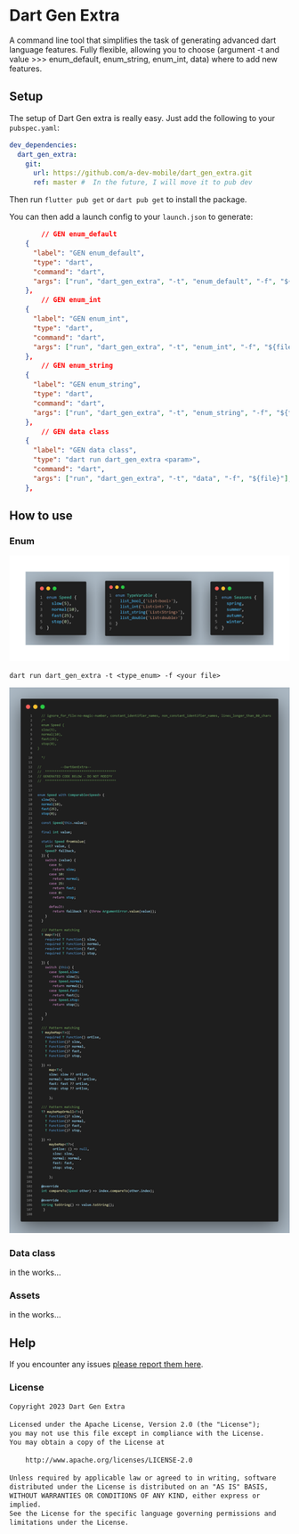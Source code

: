 # Dart Gen Extra

A command line tool that simplifies the task of generating advanced dart language features. Fully flexible, allowing you to choose (argument -t and value >>> enum_default, enum_string, enum_int, data) where to add new features.

## Setup

The setup of Dart Gen extra is really easy. Just add the following to your `pubspec.yaml`:

```yaml
dev_dependencies:
  dart_gen_extra:
    git:
      url: https://github.com/a-dev-mobile/dart_gen_extra.git
      ref: master #  In the future, I will move it to pub dev
```

Then run `flutter pub get` or `dart pub get` to install the package.

You can then add a launch config to your `launch.json` to generate:

```json
        // GEN enum_default
    {
      "label": "GEN enum_default",
      "type": "dart",
      "command": "dart",
      "args": ["run", "dart_gen_extra", "-t", "enum_default", "-f", "${file}"],
    },
        // GEN enum_int
    {
      "label": "GEN enum_int",
      "type": "dart",
      "command": "dart",
      "args": ["run", "dart_gen_extra", "-t", "enum_int", "-f", "${file}"],
    },
        // GEN enum_string    
    {
      "label": "GEN enum_string",
      "type": "dart",
      "command": "dart",
      "args": ["run", "dart_gen_extra", "-t", "enum_string", "-f", "${file}"],
    },
        // GEN data class   
    {
      "label": "GEN data class",
      "type": "dart run dart_gen_extra <param>",
      "command": "dart",
      "args": ["run", "dart_gen_extra", "-t", "data", "-f", "${file}"],
    },
```

## How to use

### Enum

![enum_type](https://github.com/a-dev-mobile/dart_gen_extra/blob/master/resources/enum_type.png)

```shell
dart run dart_gen_extra -t <type_enum> -f <your file>
```

![enum_example](https://github.com/a-dev-mobile/dart_gen_extra/blob/master/resources/enum_example.png)

### Data class

in the works...

### Assets

in the works...

## Help

If you encounter any issues [please report them here](https://github.com/a-dev-mobile/dart_gen_extra/issues).

### License

```
Copyright 2023 Dart Gen Extra

Licensed under the Apache License, Version 2.0 (the "License");
you may not use this file except in compliance with the License.
You may obtain a copy of the License at

    http://www.apache.org/licenses/LICENSE-2.0

Unless required by applicable law or agreed to in writing, software
distributed under the License is distributed on an "AS IS" BASIS,
WITHOUT WARRANTIES OR CONDITIONS OF ANY KIND, either express or implied.
See the License for the specific language governing permissions and
limitations under the License.
```
